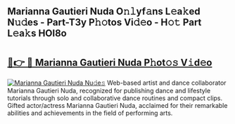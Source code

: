 ## Marianna Gautieri Nuda O𝚗𝚕yf𝚊ns L𝚎a𝚔ed N𝚞𝚍es - Part-T3y P𝚑𝚘tos Vi𝚍𝚎o - H𝚘𝚝 Part L𝚎a𝚔s HOI8o

# <h2><a href="http://kf1165b.oniu.top/?m=Marianna+Gautieri+Nuda">🔗👉 🔴 Marianna Gautieri Nuda P𝚑ot𝚘𝚜 V𝚒d𝚎o</a></h2>

[![Marianna Gautieri Nuda Nu𝚍e𝚜](https://i.imgur.com/0qMVB7G.gif)](http://kf1165b.oniu.top/?m=Marianna+Gautieri+Nuda)
Web-based artist and dance collaborator Marianna Gautieri Nuda, recognized for publishing dance and lifestyle tutorials through solo and collaborative dance routines and compact clips. Gifted actor/actress Marianna Gautieri Nuda, acclaimed for their remarkable abilities and achievements in the field of performing arts.  
